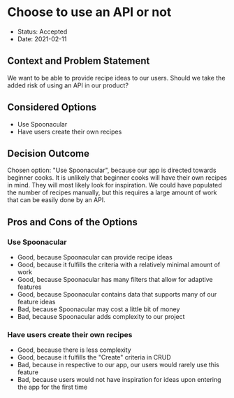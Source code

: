 # Choose to use an API or not

* Status: Accepted
* Date: 2021-02-11

## Context and Problem Statement

We want to be able to provide recipe ideas to our users. Should we take the added risk of using an API in our product?

## Considered Options

* Use Spoonacular
* Have users create their own recipes

## Decision Outcome

Chosen option: "Use Spoonacular", because our app is directed towards beginner cooks. It is unlikely that beginner cooks will have their own recipes in mind. They will most likely look for inspiration. We could have populated the number of recipes manually, but this requires a large amount of work that can be easily done by an API.

## Pros and Cons of the Options

### Use Spoonacular

* Good, because Spoonacular can provide recipe ideas
* Good, because it fulfills the criteria with a relatively minimal amount of work
* Good, because Spoonacular has many filters that allow for adaptive features
* Good, because Spoonacular contains data that supports many of our feature ideas
* Bad, because Spoonacular may cost a little bit of money
* Bad, because Spoonacular adds complexity to our project

### Have users create their own recipes

* Good, because there is less complexity
* Good, because it fulfills the "Create" criteria in CRUD
* Bad, because in respective to our app, our users would rarely use this feature
* Bad, because users would not have inspiration for ideas upon entering the app for the first time